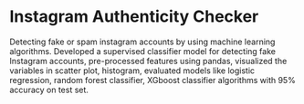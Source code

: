 # Instagram Authenticity Checker
Detecting fake or spam instagram accounts by using machine learning algorithms. Developed a supervised classifier model for detecting fake Instagram accounts, pre-processed features using pandas, visualized the variables in scatter plot, histogram, evaluated models like logistic regression, random forest classifier, XGboost classifier algorithms with 95% accuracy on test set.
